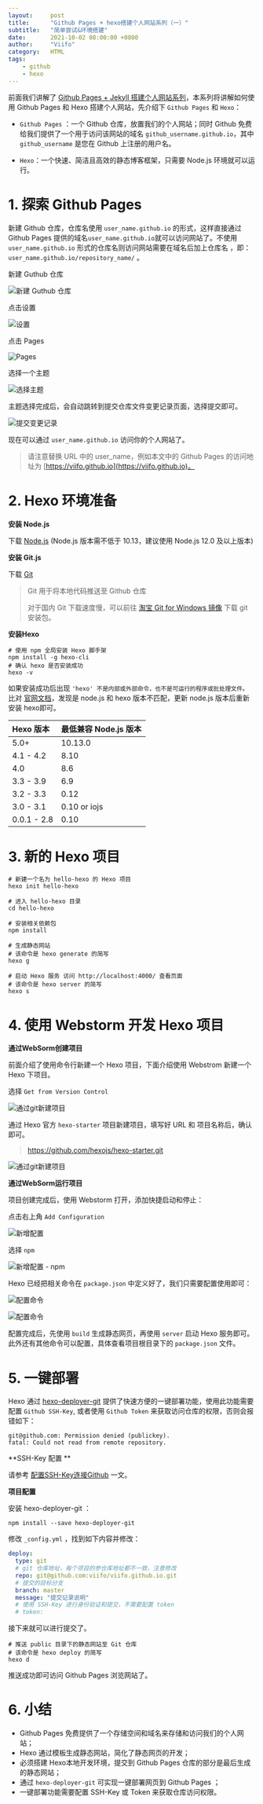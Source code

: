 ```yaml
---
layout:     post
title:      "Github Pages + hexo搭建个人网站系列（一）"
subtitle:   "简单尝试&环境搭建"
date:       2021-10-02 08:00:00 +0800
author:     "Viifo"
category:   HTML
tags:
    - github
    - hexo
---
```


前面我们讲解了 [Github Pages + Jekyll 搭建个人网站系列]()，本系列将讲解如何使用 Github Pages 和 Hexo 搭建个人网站，先介绍下 `Github Pages` 和 `Hexo`：

* `Github Pages` ：一个 Github 仓库，放置我们的个人网站；同时 Github 免费给我们提供了一个用于访问该网站的域名 `github_username.github.io`，其中 `github_username` 是您在 Github 上注册的用户名。

* `Hexo`：一个快速、简洁且高效的静态博客框架，只需要 Node.js 环境就可以运行。



# 1. 探索 Github Pages

新建 Github 仓库，仓库名使用 `user_name.github.io` 的形式，这样直接通过Github Pages 提供的域名`user_name.github.io`就可以访问网站了。不使用`user_name.github.io` 形式的仓库名则访问网站需要在域名后加上仓库名 ，即：`user_name.github.io/repository_name/`  。



新建 Guthub 仓库

![新建 Guthub 仓库](/resource/images/html/githubpages/github_pages_01.jpg)

点击设置

![设置](/resource/images/html/githubpages/github_pages_02.jpg)

点击 Pages

![Pages](/resource/images/html/githubpages/github_pages_03.jpg)

选择一个主题

![选择主题](/resource/images/html/githubpages/github_pages_04.jpg)

主题选择完成后，会自动跳转到提交仓库文件变更记录页面，选择提交即可。

![提交变更记录](/resource/images/html/githubpages/github_pages_05.jpg)

现在可以通过 `user_name.github.io` 访问你的个人网站了。

>   请注意替换 URL 中的 user_name，例如本文中的 Github Pages 的访问地址为 [https://viifo.github.io](https://viifo.github.io)。





# 2. Hexo 环境准备

**安装 Node.js**

下载 [Node.js](http://nodejs.org/) (Node.js 版本需不低于 10.13，建议使用 Node.js 12.0 及以上版本)



**安装 Git.js**

下载 [Git ](https://git-scm.com/download/win)

>Git 用于将本地代码推送至 Github 仓库
>
>对于国内 Git 下载速度慢，可以前往 [淘宝 Git for Windows 镜像](https://npm.taobao.org/mirrors/git-for-windows/) 下载 git 安装包。



**安装Hexo**

```shell
# 使用 npm 全局安装 Hexo 脚手架
npm install -g hexo-cli
# 确认 hexo 是否安装成功
hexo -v
```

如果安装成功后出现 `'hexo' 不是内部或外部命令，也不是可运行的程序或批处理文件。` 比对 [官网文档](https://hexo.io/zh-cn/docs/#Node-js-%E7%89%88%E6%9C%AC%E9%99%90%E5%88%B6)，发现是 node.js 和 hexo 版本不匹配，更新 node.js 版本后重新安装 hexo即可。

| Hexo 版本   | 最低兼容 Node.js 版本 |
| :---------- | :-------------------- |
| 5.0+        | 10.13.0               |
| 4.1 - 4.2   | 8.10                  |
| 4.0         | 8.6                   |
| 3.3 - 3.9   | 6.9                   |
| 3.2 - 3.3   | 0.12                  |
| 3.0 - 3.1   | 0.10 or iojs          |
| 0.0.1 - 2.8 | 0.10                  |




# 3. 新的 Hexo 项目

```shell
# 新建一个名为 hello-hexo 的 Hexo 项目 
hexo init hello-hexo

# 进入 hello-hexo 目录
cd hello-hexo

# 安装相关依赖包
npm install

# 生成静态网站
# 该命令是 hexo generate 的简写
hexo g

# 启动 Hexo 服务 访问 http://localhost:4000/ 查看页面
# 该命令是 hexo server 的简写
hexo s
```





# 4. 使用 Webstorm 开发 Hexo 项目

**通过WebSorm创建项目**

前面介绍了使用命令行新建一个 Hexo 项目，下面介绍使用 Webstrom 新建一个 Hexo 下项目。

选择 `Get from Version Control`

![通过git新建项目](/resource/images/html/githubpages/hexo/hexo_02.jpg)

通过 Hexo 官方 `hexo-starter` 项目新建项目，填写好 URL 和 项目名称后，确认即可。

> https://github.com/hexojs/hexo-starter.git

![通过git新建项目](/resource/images/html/githubpages/hexo/hexo_03.jpg)



**通过WebSorm运行项目**

项目创建完成后，使用 Webstorm 打开，添加快捷启动和停止：

点击右上角 `Add Configuration`

 ![新增配置](/resource/images/html/githubpages/hexo/hexo_04.jpg)

选择 `npm`

![新增配置 - npm](/resource/images/html/githubpages/hexo/hexo_05.jpg)

Hexo 已经把相关命令在 `package.json` 中定义好了，我们只需要配置使用即可：

![配置命令](/resource/images/html/githubpages/hexo/hexo_06.jpg)

![配置命令](/resource/images/html/githubpages/hexo/hexo_07.jpg)

配置完成后，先使用 `build` 生成静态网页，再使用 `server` 启动 Hexo 服务即可。此外还有其他命令可以配置，具体查看项目根目录下的 `package.json` 文件。





# 5. 一键部署

Hexo 通过  [hexo-deployer-git](https://github.com/hexojs/hexo-deployer-git) 提供了快速方便的一键部署功能，使用此功能需要配置 `Github SSH-Key`, 或者使用 `Github Token` 来获取访问仓库的权限，否则会报错如下：

```shell
git@github.com: Permission denied (publickey).
fatal: Could not read from remote repository.
```



**SSH-Key 配置 **

请参考 [配置SSH-Key连接Github]() 一文。



**项目配置**

安装 hexo-deployer-git ：

```shell
npm install --save hexo-deployer-git
```

修改 `_config.yml` ，找到如下内容并修改：

```yaml
deploy:
  type: git
  # git 仓库地址，每个项目的参仓库地址都不一致，注意修改
  repo: git@github.com:viifo/viifo.github.io.git
  # 提交的目标分支
  branch: master
  message: "提交记录说明"
  # 使用 SSH-Key 进行身份验证和提交，不需要配置 token
  # token:
```

接下来就可以进行提交了。

```shell
# 推送 public 目录下的静态网站至 Git 仓库
# 该命令是 hexo deploy 的简写
hexo d
```

推送成功即可访问 Github Pages 浏览网站了。





# 6. 小结

* Github Pages 免费提供了一个存储空间和域名来存储和访问我们的个人网站；
* Hexo 通过模板生成静态网站，简化了静态网页的开发；
* 必须搭建 Hexo本地开发环境，提交到 Github Pages 仓库的部分是最后生成的静态网站；
* 通过 `hexo-deployer-git` 可实现一键部署网页到 Github Pages ；
* 一键部署功能需要配置 SSH-Key  或 Token 来获取仓库访问权限。

